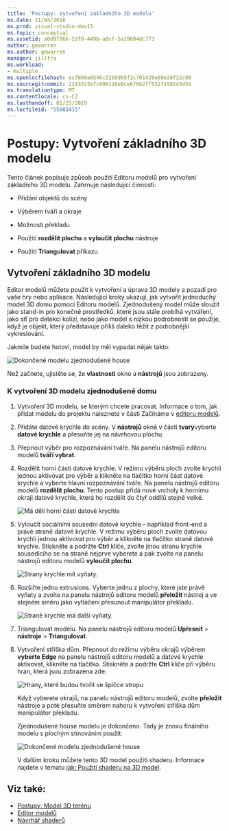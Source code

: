 ```yaml
---
title: 'Postupy: Vytvoření základního 3D modelu'
ms.date: 11/04/2016
ms.prod: visual-studio-dev15
ms.topic: conceptual
ms.assetid: a0d97966-2df8-449b-a8cf-5a19684dc773
author: gewarren
ms.author: gewarren
manager: jillfra
ms.workload:
- multiple
ms.openlocfilehash: ecf050a6546c32b99b5f1c701428e69e26f22c80
ms.sourcegitcommit: 2193323efc608118e0ce6f6b2ff532f158245d56
ms.translationtype: MT
ms.contentlocale: cs-CZ
ms.lasthandoff: 01/25/2019
ms.locfileid: "55003415"
---
```

# <a name="how-to-create-a-basic-3d-model"></a>Postupy: Vytvoření základního 3D modelu

Tento článek popisuje způsob použití Editoru modelů pro vytvoření základního 3D modelu. Zahrnuje následující činnosti:

-   Přidání objektů do scény

-   Výběrem tváří a okraje

-   Možnosti překladu

-   Použití **rozdělit plochu** a **vyloučit plochu** nástroje

-   Použití **Triangulovat** příkazu

## <a name="create-a-basic-3d-model"></a>Vytvoření základního 3D modelu
 Editor modelů můžete použít k vytvoření a úprava 3D modely a pozadí pro vaše hry nebo aplikace. Následující kroky ukazují, jak vytvořit jednoduchý model 3D domu pomocí Editoru modelů. Zjednodušený model může sloužit jako stand-in pro konečné prostředků, které jsou stále probíhá vytváření, jako síť pro detekci kolizí, nebo jako model s nízkou podrobností se použije, když je objekt, který představuje příliš daleko těžit z podrobnější vykreslování.

 Jakmile budete hotovi, model by měl vypadat nějak takto:

 ![Dokončené modelu zjednodušené house](../designers/media/gfx_model_demo_house_final.png)

 Než začnete, ujistěte se, že **vlastnosti** okno a **nástrojů** jsou zobrazeny.

### <a name="to-create-a-simplified-3d-model-of-a-house"></a>K vytvoření 3D modelu zjednodušené domu

1. Vytvoření 3D modelu, se kterým chcete pracovat. Informace o tom, jak přidat modelu do projektu naleznete v části Začínáme v [editoru modelů](../designers/model-editor.md).

2. Přidáte datové krychle do scény. V **nástrojů** okně v části **tvary**vyberte **datové krychle** a přesuňte jej na návrhovou plochu.

3. Přepnout výběr pro rozpoznávání tváře. Na panelu nástrojů editoru modelů **tváří vybrat**.

4. Rozdělit horní části datové krychle. V režimu výběru ploch zvolte krychli jednou aktivovat pro výběr a klikněte na tlačítko horní část datové krychle a vyberte hlavní rozpoznávání tváře. Na panelu nástrojů editoru modelů **rozdělit plochu**. Tento postup přidá nové vrcholy k hornímu okraji datové krychle, která ho rozdělit do čtyř oddílů stejně velké.

    ![Má dělí horní části datové krychle](../designers/media/gfx_model_demo_house_subdiv.png)

5. Vyloučit sociálními sousední datové krychle – například front-end a pravé straně datové krychle. V režimu výběru ploch zvolte datovou krychli jednou aktivovat pro výběr a klikněte na tlačítko straně datové krychle. Stiskněte a podržte **Ctrl** klíče, zvolte jinou stranu krychle sousedícího se na straně nejprve vyberete a pak zvolte na panelu nástrojů editoru modelů **vyloučit plochu**.

    ![Strany krychle mít vyňaty.](../designers/media/gfx_model_demo_house_extrude.png)

6. Rozšiřte jednu extrusions. Vyberte jednu z plochy, které jste právě vyňaty a zvolte na panelu nástrojů editoru modelů **přeložit** nástroj a ve stejném směru jako vytlačení přesunout manipulátor překladu.

    ![Straně krychle má další vyňaty.](../designers/media/gfx_model_demo_house_extend.png)

7. Triangulovat modelu. Na panelu nástrojů editoru modelů **Upřesnit** > **nástroje** > **Triangulovat**.

8. Vytvoření stříška dům. Přepnout do režimu výběru okrajů výběrem **vyberte Edge** na panelu nástrojů editoru modelů a datové krychle aktivovat, klikněte na tlačítko. Stiskněte a podržte **Ctrl** klíče při výběru hran, která jsou zobrazena zde:

    ![Hrany, které budou tvořit ve špičce stropu](../designers/media/gfx_model_demo_house_edges.png)

    Když vyberete okrajů, na panelu nástrojů editoru modelů, zvolte **přeložit** nástroje a poté přesuňte směrem nahoru k vytvoření stříška dům manipulátor překladu.

   Zjednodušené house modelu je dokončeno. Tady je znovu finálního modelu s plochým stínováním použít:

   ![Dokončené modelu zjednodušené house](../designers/media/gfx_model_demo_house_final.png)

   V dalším kroku můžete tento 3D model použití shaderu. Informace najdete v tématu [jak: Použití shaderu na 3D model](../designers/how-to-apply-a-shader-to-a-3-d-model.md).

## <a name="see-also"></a>Viz také:

- [Postupy: Model 3D terénu](../designers/how-to-model-3-d-terrain.md)
- [Editor modelů](../designers/model-editor.md)
- [Návrhář shaderů](../designers/shader-designer.md)
